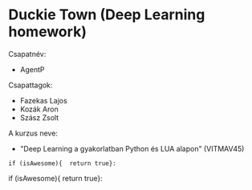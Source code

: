 # Duckie Town (Deep Learning homework)

Csapatnév: 
- AgentP

Csapattagok: 
- Fazekas Lajos
- Kozák Aron
- Szász Zsolt

A kurzus neve: 
- "Deep Learning a gyakorlatban Python és LUA alapon" (VITMAV45) 




```
if (isAwesome){  return true}:
```


<copy-button> if (isAwesome){  return true}: <copy-button>
